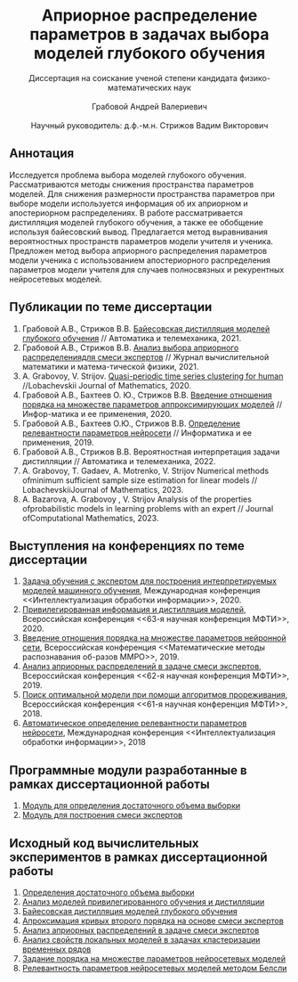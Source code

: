 <div align="center">
  <H1>
    Априорное распределение параметров в задачах выбора моделей глубокого обучения
  </H1>
  Диссертация на соискание ученой степени кандидата физико-математических наук<br><br>
  Грабовой Андрей Валериевич
</div><br>
<div align="center">
  Научный руководитель: д.ф.-м.н. Стрижов Вадим Викторович
</div>

## Аннотация
Исследуется проблема выбора моделей глубокого обучения. Рассматриваются методы снижения пространства параметров моделей. Для снижения размерности пространства параметров при выборе модели используется информация об их априорном и апостериорном распределениях. В работе рассматривается дистилляция моделей глубокого обучения, а также ее обобщение используя байесовский вывод. Предлагается метод выравнивания вероятностных пространств параметров модели учителя и ученика. Предложен метод выбора априорного распределения параметров модели ученика с использованием апостериорного распределения параметров модели учителя для случаев полносвязных и рекурентных нейросетевых моделей.

## Публикации по теме диссертации
1. Грабовой А.В., Стрижов В.В. [Байесовская дистилляция моделей глубокого обучения](https://doi.org/10.31857/S0005231021110027) // Автоматика и телемеханика, 2021.
2. Грабовой А.В., Стрижов В.В. [Анализ выбора априорного распределениядля смеси экспертов](https://doi.org/10.1134/S0965542521070071) // Журнал вычислительной математики и матема-тической физики, 2021.
3. A. Grabovoy, V. Strijov. [Quasi-periodic time series clustering for human](https://doi.org/10.1134/S1995080220030075) //Lobachevskii Journal of Mathematics, 2020.
4. Грабовой А.В., Бахтеев О. Ю., Стрижов В.В. [Введение отношения порядка на множестве параметров аппроксимирующих моделей](https://doi.org/10.14357/19922264200208) // Инфор-матика и ее применения, 2020.
5. Грабовой А.В., Бахтеев О.Ю., Стрижов В.В. [Определение релевантности параметров нейросети](https://doi.org/10.14357/19922264190209) // Информатика и ее применения, 2019.
6. Грабовой А.В., Стрижов В.В. Вероятностная интерпретация задачи дистилляции // Автоматика и телемеханика, 2022.
7. A. Grabovoy, T. Gadaev, A. Motrenko, V. Strijov Numerical methods ofminimum sufficient sample size estimation for linear models // LobachevskiiJournal of Mathematics, 2023.
8. A. Bazarova, A. Grabovoy , V. Strijov Analysis of the properties ofprobabilistic models in learning problems with an expert // Journal ofComputational Mathematics, 2023.

## Выступления на конференциях по теме диссертации
1. [Задача обучения с экспертом для построения интерпретируемых моделей машинного обучения](https://youtu.be/X3BaULWnVZI), Международная конференция <<Интеллектуализация обработки информации>>, 2020.
2. [Привилегированная информация и дистилляция моделей](https://youtu.be/7noEjdE63W4?t=416), Всероссийская конференция <<63-я научная конференция МФТИ>>, 2020.
3. [Введение отношения порядка на множестве параметров нейронной сети](http://www.machinelearning.ru/wiki/images/4/4c/GrabovoyMMPR201928.pdf), Всероссийская конференция <<Математические методы распознавания об-разов ММРО>>, 2019.
4. [Анализ априорных распределений в задаче смеси экспертов](https://mipt.ru/science/5top100/ФПМИ2.pdf), Всероссийская конференция <<62-я научная конференция МФТИ>>, 2019.
5. [Поиск оптимальной модели при помощи алгоритмов прореживания](https://mipt.ru/science/5top100/education/!ФПМИ.pdf), Всероссийская конференция <<61-я научная конференция МФТИ>>, 2018.
6. [Автоматическое определение релевантности параметров нейросети](http://www.machinelearning.ru/wiki/images/e/e0/Grabovoy.pdf), Международная конференция <<Интеллектуализация обработки информации>>, 2018

## Программные модули разработанные в рамках диссертационной работы
1. [Модуль для определения достаточного объема выборки](https://github.com/andriygav/SampleSizeLib)
2. [Модуль для построения смеси экспертов](https://github.com/andriygav/MixtureLib)

## Исходный код вычислительных экспериментов в рамках диссертационной работы
1. [Определения достаточного объема выборки](https://github.com/ttgadaev/SampleSizeEstimation)
2. [Анализ моделей привилегированного обучения и дистилляции](https://github.com/andriygav/PrivilegeLearning)
3. [Байесовская дистилляция моделей глубокого обучения](https://github.com/andriygav/BayesianDistilation)
4. [Апроксимация кривых второго порядка на основе смеси экспертов](https://github.com/andriygav/ExpertLearning)
5. [Анализ априорных распределений в задаче смеси экспертов](https://github.com/andriygav/EMprior)
6. [Анализ свойств локальных моделей в задачах кластеризации временных рядов](https://github.com/andriygav/TimeSeriesClustering)
7. [Задание порядка на множестве параметров нейросетевых моделей](https://github.com/andriygav/GoodParameters)
8. [Релевантность параметров нейросетевых моделей методом Белсли](http://svn.code.sf.net/p/mlalgorithms/code/Group574/Grabovoy2018OptimalBrainDamage/code/)
